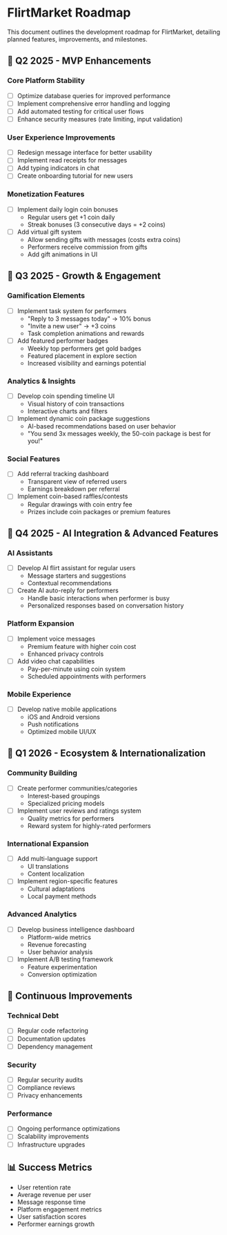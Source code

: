 # FlirtMarket Roadmap

This document outlines the development roadmap for FlirtMarket, detailing planned features, improvements, and milestones.

## 📅 Q2 2025 - MVP Enhancements

### Core Platform Stability
- [ ] Optimize database queries for improved performance
- [ ] Implement comprehensive error handling and logging
- [ ] Add automated testing for critical user flows
- [ ] Enhance security measures (rate limiting, input validation)

### User Experience Improvements
- [ ] Redesign message interface for better usability
- [ ] Implement read receipts for messages
- [ ] Add typing indicators in chat
- [ ] Create onboarding tutorial for new users

### Monetization Features
- [ ] Implement daily login coin bonuses
  - Regular users get +1 coin daily
  - Streak bonuses (3 consecutive days = +2 coins)
- [ ] Add virtual gift system
  - Allow sending gifts with messages (costs extra coins)
  - Performers receive commission from gifts
  - Add gift animations in UI

## 📅 Q3 2025 - Growth & Engagement

### Gamification Elements
- [ ] Implement task system for performers
  - "Reply to 3 messages today" → 10% bonus
  - "Invite a new user" → +3 coins
  - Task completion animations and rewards
- [ ] Add featured performer badges
  - Weekly top performers get gold badges
  - Featured placement in explore section
  - Increased visibility and earnings potential

### Analytics & Insights
- [ ] Develop coin spending timeline UI
  - Visual history of coin transactions
  - Interactive charts and filters
- [ ] Implement dynamic coin package suggestions
  - AI-based recommendations based on user behavior
  - "You send 3x messages weekly, the 50-coin package is best for you!"

### Social Features
- [ ] Add referral tracking dashboard
  - Transparent view of referred users
  - Earnings breakdown per referral
- [ ] Implement coin-based raffles/contests
  - Regular drawings with coin entry fee
  - Prizes include coin packages or premium features

## 📅 Q4 2025 - AI Integration & Advanced Features

### AI Assistants
- [ ] Develop AI flirt assistant for regular users
  - Message starters and suggestions
  - Contextual recommendations
- [ ] Create AI auto-reply for performers
  - Handle basic interactions when performer is busy
  - Personalized responses based on conversation history

### Platform Expansion
- [ ] Implement voice messages
  - Premium feature with higher coin cost
  - Enhanced privacy controls
- [ ] Add video chat capabilities
  - Pay-per-minute using coin system
  - Scheduled appointments with performers

### Mobile Experience
- [ ] Develop native mobile applications
  - iOS and Android versions
  - Push notifications
  - Optimized mobile UI/UX

## 📅 Q1 2026 - Ecosystem & Internationalization

### Community Building
- [ ] Create performer communities/categories
  - Interest-based groupings
  - Specialized pricing models
- [ ] Implement user reviews and ratings system
  - Quality metrics for performers
  - Reward system for highly-rated performers

### International Expansion
- [ ] Add multi-language support
  - UI translations
  - Content localization
- [ ] Implement region-specific features
  - Cultural adaptations
  - Local payment methods

### Advanced Analytics
- [ ] Develop business intelligence dashboard
  - Platform-wide metrics
  - Revenue forecasting
  - User behavior analysis
- [ ] Implement A/B testing framework
  - Feature experimentation
  - Conversion optimization

## 🔄 Continuous Improvements

### Technical Debt
- [ ] Regular code refactoring
- [ ] Documentation updates
- [ ] Dependency management

### Security
- [ ] Regular security audits
- [ ] Compliance reviews
- [ ] Privacy enhancements

### Performance
- [ ] Ongoing performance optimizations
- [ ] Scalability improvements
- [ ] Infrastructure upgrades

## 📊 Success Metrics

- User retention rate
- Average revenue per user
- Message response time
- Platform engagement metrics
- User satisfaction scores
- Performer earnings growth
